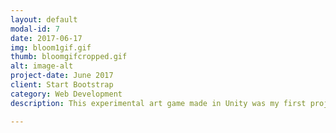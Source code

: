 ```yaml
---
layout: default
modal-id: 7
date: 2017-06-17
img: bloom1gif.gif
thumb: bloomgifcropped.gif
alt: image-alt
project-date: June 2017
client: Start Bootstrap
category: Web Development
description: This experimental art game made in Unity was my first project with the software. Play as a Jellyfish searching for another the same color as you! I did not create the models used. Related Media - <a href="https://jwhop.itch.io/bloom">Release Page</a>

---
```

